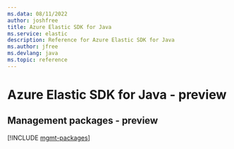 ```yaml
---
ms.data: 08/11/2022
author: joshfree
title: Azure Elastic SDK for Java
ms.service: elastic
description: Reference for Azure Elastic SDK for Java
ms.author: jfree
ms.devlang: java
ms.topic: reference
---
```

# Azure Elastic SDK for Java - preview

## Management packages - preview
[!INCLUDE [mgmt-packages](elastic-mgmt-index.md)]